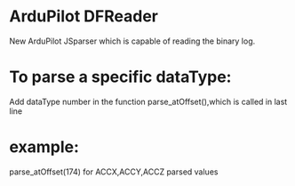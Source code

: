 # ArduPilot DFReader
New ArduPilot JSparser which is capable of reading the binary log.
# To parse a specific dataType:
Add dataType number in the function parse_atOffset(),which is called in last line
# example:
parse_atOffset(174) for ACCX,ACCY,ACCZ parsed values
